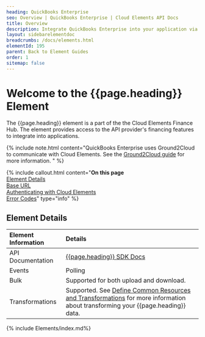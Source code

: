 ```yaml
---
heading: QuickBooks Enterprise
seo: Overview | QuickBooks Enterprise | Cloud Elements API Docs
title: Overview
description: Integrate QuickBooks Enterprise into your application via the Cloud Elements APIs.
layout: sidebarelementdoc
breadcrumbs: /docs/elements.html
elementId: 195
parent: Back to Element Guides
order: 1
sitemap: false
---
```


# Welcome to the {{page.heading}} Element

The {{page.heading}} element is a part of the the Cloud Elements Finance Hub. The element provides access to the API provider's financing features to integrate into applications.

{% include note.html content="QuickBooks Enterprise uses Ground2Cloud to communicate with Cloud Elements. See the <a href=(../../guides/ground-2-cloud/>Ground2Cloud guide</a> for more information.  " %}

{% include callout.html content="<strong>On this page</strong></br><a href=#element-details>Element Details</a></br><a href=#base-url>Base URL</a></br><a href=#authenticating-with-cloud-elements>Authenticating with Cloud Elements</a></br><a href=#error-codes>Error Codes</a>" type="info" %}

## Element Details

| Element Information | Details     |
| :------------- | :------------- |
| API Documentation | [{{page.heading}} SDK Docs](https://developer.intuit.com/docs/0200_quickbooks_desktop/0100_essentials/0000_overview) |
| Events | Polling |
| Bulk | Supported for both upload and download. |
| Transformations | Supported. See [Define Common Resources and Transformations](/docs/guides/common-resources/index.html) for more information about transforming your {{page.heading}} data.|

{% include Elements/index.md%}
